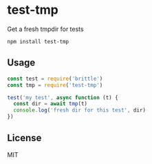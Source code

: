# test-tmp

Get a fresh tmpdir for tests

```
npm install test-tmp
```

## Usage

```js
const test = require('brittle')
const tmp = require('test-tmp')

test('my test', async function (t) {
  const dir = await tmp(t)
  console.log('fresh dir for this test', dir)
})
```

## License

MIT
